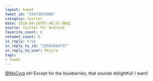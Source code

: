 ```yaml
---
layout: tweet
tweet_id: "25571653460"
category: twitter
date: 2010-09-26T07:46:57.000Z
source: Twitter for Android
favorite_count: 0
retweet_count: 0
is_reply: true
in_reply_to_id: "25563664737"
in_reply_to_user: MsCyra
tags:
- tweet
---
```


[@MsCyra](https://twitter.com/@MsCyra) oh! Except for the blueberries, that sounds delightful!  I want!
